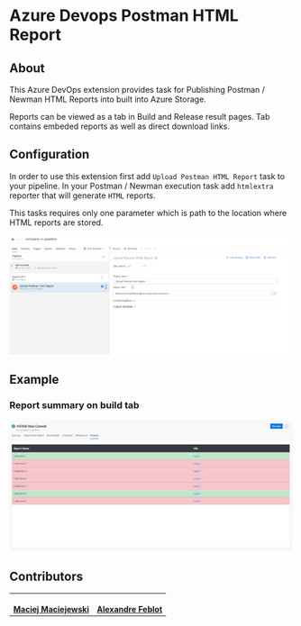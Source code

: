 # Azure Devops Postman HTML Report

## About

This Azure DevOps extension provides task for Publishing Postman / Newman HTML Reports into built into Azure Storage.

Reports can be viewed as a tab in Build and Release result pages.
Tab contains embeded reports as well as direct download links.

## Configuration

In order to use this extension first add `Upload Postman HTML Report` task to your pipeline. In your Postman / Newman execution task add `htmlextra` reporter that will generate `HTML` reports.

This tasks requires only one parameter which is path to the location where HTML reports are stored.

![](./docs/postman-report-2.png)

## Example

### Report summary on build tab

![](./docs/postman-report-1.png)

## Contributors
<!-- prettier-ignore-start -->
<!-- markdownlint-disable -->
<table>
  <tr>
      <td align="center">
      <a href="https://github.com/afeblot">
        <img src="https://avatars1.githubusercontent.com/u/15831316?v=4" width="100px;" alt=""/>
        <br />
        <b>Maciej Maciejewski</b>
    </td>
    <td align="center">
      <a href="https://github.com/afeblot">
        <img src="https://avatars1.githubusercontent.com/u/12073123?v=4" width="100px;" alt=""/>
        <br />
        <b>Alexandre Feblot</b>
    </td>
  </tr>
</table>
<!-- markdownlint-enable -->
<!-- prettier-ignore-end -->